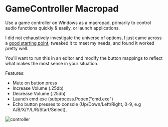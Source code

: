 # GameController Macropad

Use a game controller on Windows as a macropad, primarily to control audio functions quickly & easily, or launch applications.

I did not exhaustively investigate the universe of options, I just came across a [good starting point](https://dafluffypotato.com/static/scripts/pygame_controller.py), tweaked it to meet my needs, and found it worked pretty well.  

You'll want to run this in an editor and modify the button mappings to reflect what makes the most sense in your situation. 

Features:
* Mute on button press
* Increase Volume (.25db)
* Decrease Volume (.25db)
* Launch cmd.exe (subprocess.Popen("cmd.exe")
* Echo button presses to console (Up/Down/Left/Right, 0-9, e.g A/B/X/Y/L/R/Start/Select), 

![controller](https://user-images.githubusercontent.com/12847315/147151555-57a127f5-bc60-4aeb-bcfa-5561bdd54126.png)
